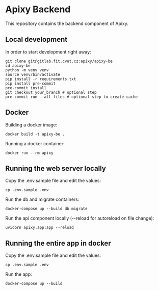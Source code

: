 # Apixy Backend

This repository contains the backend component of Apixy.

## Local development

In order to start development right away:

```shell
git clone git@gitlab.fit.cvut.cz:apixy/apixy-be
cd apixy-be
python -m venv venv
source venv/bin/activate
pip install -r requirements.txt
pip install pre-commit
pre-commit install
git checkout your_branch # optional step
pre-commit run --all-files # optional step to create cache
```

## Docker

Building a docker image:

```shell
docker build -t apixy-be .
```

Running a docker container:

```shell
docker run --rm apixy
```

## Running the web server locally

Copy the .env.sample file and edit the values:

```shell
cp .env.sample .env
```

Run the db and migrate containers:

```shell
docker-compose up --build db migrate
```

Run the api component locally (--reload for autoreload on file change):

```shell
uvicorn apixy.app:app --reload
```

## Running the entire app in docker

Copy the .env.sample file and edit the values:

```shell
cp .env.sample .env
```

Run the app:

```shell
docker-compose up --build
```
